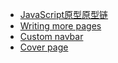 <!-- 前端面试汇总 -->

- [JavaScript原型原型链](/Interview/JavaScript原型原型链.md)
- [Writing more pages](more-pages.md)
- [Custom navbar](/custorm-navbar.md)
- [Cover page](cover.md)
